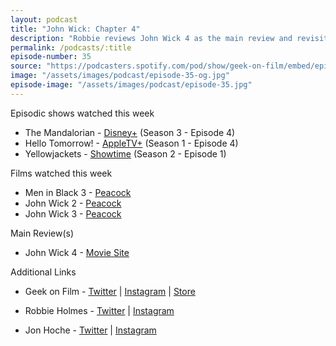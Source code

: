 ```yaml
---
layout: podcast
title: "John Wick: Chapter 4"
description: "Robbie reviews John Wick 4 as the main review and revisits the 2nd and 3rd films in the JohnWickaverse! Watched along MIB 3 with Blank Check, television including the latest episode of Mandalorian, episode 4 of Hello Tomorrow! and the season 2 premiere of Yellowjackets."
permalink: /podcasts/:title
episode-number: 35
source: "https://podcasters.spotify.com/pod/show/geek-on-film/embed/episodes/35---John-Wick-Chapter-4-e21dhld"
image: "/assets/images/podcast/episode-35-og.jpg"
episode-image: "/assets/images/podcast/episode-35.jpg"
---
```

<p>Episodic shows watched this week</p>
<ul>
 <li>The Mandalorian - <a href="https://www.disneyplus.com/series/the-mandalorian/3jLIGMDYINqD?distributionPartner=google">Disney+</a> (Season 3 - Episode 4)
</li>
 <li>Hello Tomorrow! - <a href="https://tv.apple.com/us/show/hello-tomorrow/umc.cmc.6lknbhv5dcfx8lfe8ghqmy4ma">AppleTV+</a> (Season 1 - Episode 4)
</li>
  <li>Yellowjackets - <a href="https://www.sho.com/yellowjackets">Showtime</a> (Season 2 - Episode 1)</li>
</ul>
<p>Films watched this week</p>
<ul>
  <li>Men in Black 3 - <a href="https://www.peacocktv.com/watch/asset/movies/sci-fi-and-fantasy/men-in-black-3/4509b58d-dcf1-3d2f-9d83-dc0d916f6a03">Peacock</a>
</li>
  <li>John Wick 2 - <a href="https://www.peacocktv.com/watch/asset/movies/john-wick-2/8e9360b9-842b-32aa-a155-344cd68b61c6">Peacock</a>
</li>
  <li>John Wick 3 - <a href="https://www.peacocktv.com/watch/asset/movies/action/john-wick-3/a89c8688-95d3-3cfb-881f-22034192f5e3">Peacock</a>
</li>
</ul>

<p>Main Review(s)</p>
<ul>
  <li><p>John Wick 4 - <a href="https://johnwick.movie/">Movie Site</a></p>
</li>
</ul>
<p>Additional Links</p>
<ul>
  <li><p>Geek on Film - <a href="https://twitter.com/geekonfilmcom">Twitter</a> | <a href="https://www.instagram.com/geekonfilmcom/">Instagram</a> | <a href="https://www.geekonfilm.shop/">Store</a> </p>
</li>
  <li><p>Robbie Holmes - <a href="https://twitter.com/robbiethegeek">Twitter</a> | <a href="https://www.instagram.com/robbiethegeek/">Instagram</a> </p>
</li>
  <li><p>Jon Hoche - <a href="https://twitter.com/JonHoche">Twitter</a> | <a href="https://www.instagram.com/jonhoche/">Instagram</a> </p>
</li>
</ul>